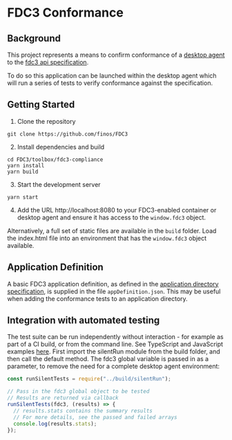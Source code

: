 # FDC3 Conformance

## Background
This project represents a means to confirm conformance of a [desktop agent](https://fdc3.finos.org/docs/api/ref/DesktopAgent) to the [fdc3 api specification](https://fdc3.finos.org/docs/api/spec).

To do so this application can be launched within the desktop agent which will run a series of tests to verify conformance against the specification.

## Getting Started

1. Clone the repository

`git clone https://github.com/finos/FDC3`

2. Install dependencies and build

~~~
cd FDC3/toolbox/fdc3-compliance
yarn install
yarn build
~~~

3. Start the development server

`yarn start`

4. Add the URL http://localhost:8080 to your FDC3-enabled container or desktop agent and ensure it has access to the `window.fdc3` object.

Alternatively, a full set of static files are available in the `build` folder. Load the index.html file into an environment that has the `window.fdc3` object available.

## Application Definition

A basic FDC3 application definition, as defined in the [application directory specification](https://fdc3.finos.org/schemas/1.2/app-directory#tag/Application), is supplied in the file `appDefinition.json`. This may be useful when adding the conformance tests to an application directory.

## Integration with automated testing

The test suite can be run independently without interaction - for example as part of a CI build, or from the command line. See TypeScript and JavaScript examples [here](./examples/). 
First import the silentRun module from the build folder, and then call the default method. The fdc3 global variable is passed in as a parameter, to remove the need for a complete desktop agent environment:

```javascript
const runSilentTests = require("../build/silentRun");

// Pass in the fdc3 global object to be tested
// Results are returned via callback
runSilentTests(fdc3, (results) => {
  // results.stats contains the summary results
  // For more details, see the passed and failed arrays
  console.log(results.stats);
});
```